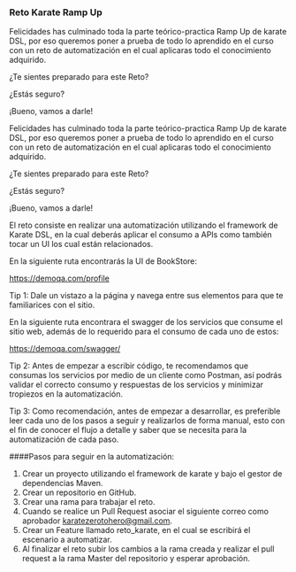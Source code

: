 ### Reto Karate Ramp Up

Felicidades has culminado toda la parte teórico-practica Ramp Up de karate DSL, por eso queremos poner a prueba de todo lo aprendido en el curso con un reto de automatización en el cual aplicaras todo el conocimiento adquirido.

¿Te sientes preparado para este Reto?

¿Estás seguro?

¡Bueno, vamos a darle!

Felicidades has culminado toda la parte teórico-practica Ramp Up de karate DSL, por eso queremos poner a prueba de todo lo aprendido en el curso con un reto de automatización en el cual aplicaras todo el conocimiento adquirido. 

¿Te sientes preparado para este Reto?

¿Estás seguro?

¡Bueno, vamos a darle!

El reto consiste en realizar una automatización utilizando el framework de Karate DSL, en la cual deberás aplicar el consumo a APIs como también tocar un UI los cual están relacionados. 

En la siguiente ruta encontrarás la UI de BookStore:

https://demoqa.com/profile 

Tip 1: Dale un vistazo a la página y navega entre sus elementos para que te familiarices con el sitio. 

En la siguiente ruta encontrara el swagger de los servicios que consume el sitio web, además de lo requerido para el consumo de cada uno de estos: 

https://demoqa.com/swagger/ 

Tip 2: Antes de empezar a escribir código, te recomendamos que consumas los servicios por medio de un cliente como  Postman, así podrás validar el correcto consumo y respuestas de los servicios y minimizar  tropiezos en la automatización.

Tip 3: Como recomendación, antes de empezar a desarrollar, es preferible leer cada uno de los pasos a seguir y realizarlos de forma manual, esto con el fin de conocer el flujo a detalle y saber que se necesita para la automatización de cada paso.

####Pasos para seguir en la automatización:

1. Crear un proyecto utilizando el framework de karate y bajo el gestor de dependencias Maven.
2. Crear un repositorio en GitHub.
3. Crear una rama para trabajar el reto.
4. Cuando se realice un Pull Request asociar el siguiente correo como aprobador karatezerotohero@gmail.com.
5. Crear un Feature llamado reto_karate, en el cual se escribirá el escenario a automatizar.
6. Al finalizar el reto subir los cambios a la rama creada y realizar el pull request a la rama Master del repositorio y esperar aprobación.